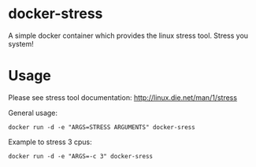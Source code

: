 docker-stress
=============

A simple docker container which provides the linux stress tool. Stress you system!

Usage
=====

Please see stress tool documentation: http://linux.die.net/man/1/stress

General usage:

    docker run -d -e "ARGS=STRESS ARGUMENTS" docker-sress 

Example to stress 3 cpus:

    docker run -d -e "ARGS=-c 3" docker-sress
    


